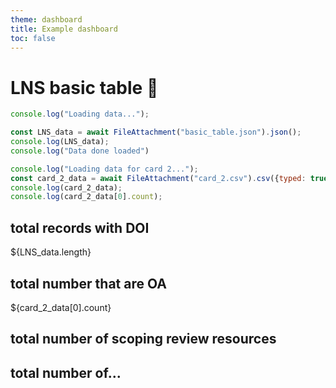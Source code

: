 ```yaml
---
theme: dashboard
title: Example dashboard
toc: false
---
```


# LNS basic table 🫎

<!-- Load and transform the data -->

```js
console.log("Loading data...");

const LNS_data = await FileAttachment("basic_table.json").json();
console.log(LNS_data);
console.log("Data done loaded")

```
<!-- Cards with big numbers -->
```js
console.log("Loading data for card 2...");
const card_2_data = await FileAttachment("card_2.csv").csv({typed: true});
console.log(card_2_data);
console.log(card_2_data[0].count);
````
<!-- Cards with big numbers -->


<div class="grid grid-cols-4">
    <div class="card">
      <h2>total records with DOI</h2>
      <span class="big">${LNS_data.length}</span>
    </div>
  <div class="card">
    <h2>total number that are OA</h2>
    <span class="big">${card_2_data[0].count}</span>
  </div>
  <div class="card">
    <h2>total number of scoping review resources</h2>
    <span class="big"></span>
  </div>
  <div class="card">
    <h2>total number of...</h2>
    <span class="big"></span>
  </div>
</div>
